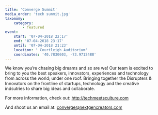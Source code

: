 ```yaml
---
title: 'Converge Summit'
media_order: 'tech summit.jpg'
taxonomy:
    category:
        - featured
event:
    start: '07-04-2018 22:17'
    end: '07-04-2018 23:17'
    until: '07-04-2018 21:23'
    location: ' Courtleigh Auditorium'
    coordinates: '40.7830603, -73.9712488'
---
```


We know you’re chasing big dreams and so are we! Our team is excited to bring to you the best speakers, innovators, experiences and technology from across the world; under one roof. Bringing together the Disrupters & Innovators on the frontline of startups, technology and the creative indsutries to share big ideas and collaborate.

For more information, check out: http://techmeetsculture.com

And shoot us an email at: converge@nextgencreators.com
